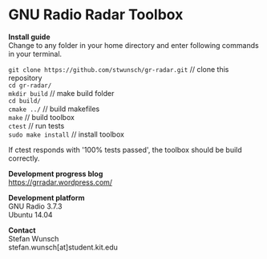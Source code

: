 GNU Radio Radar Toolbox
========

**Install guide**  
Change to any folder in your home directory and enter following commands in your terminal.

`git clone https://github.com/stwunsch/gr-radar.git` // clone this repository  
`cd gr-radar/`  
`mkdir build` // make build folder  
`cd build/`  
`cmake ../` // build makefiles  
`make` // build toolbox  
`ctest` // run tests  
`sudo make install` // install toolbox

If ctest responds with '100% tests passed', the toolbox should be build correctly.

**Development progress blog**  
https://grradar.wordpress.com/

**Development platform**  
GNU Radio 3.7.3  
Ubuntu 14.04

**Contact**  
Stefan Wunsch  
stefan.wunsch[at]student.kit.edu
